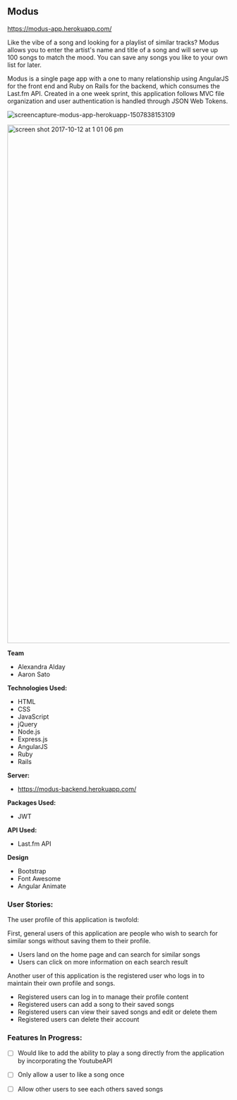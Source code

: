 ## Modus
https://modus-app.herokuapp.com/

Like the vibe of a song and looking for a playlist of similar tracks? Modus allows you to enter the artist's name and title of a song and will serve up 100 songs to match the mood. You can save any songs you like to your own list for later. 

Modus is a single page app with a one to many relationship using AngularJS for the front end and Ruby on Rails for the backend, which consumes the Last.fm API. Created in a one week sprint, this application follows MVC file organization and user authentication is handled through JSON Web Tokens.

![screencapture-modus-app-herokuapp-1507838153109](https://user-images.githubusercontent.com/17508245/31516535-c11525e6-af4d-11e7-85d9-0dd597e39a67.png)

<img width="1175" alt="screen shot 2017-10-12 at 1 01 06 pm" src="https://user-images.githubusercontent.com/17508245/31516547-c928f2b2-af4d-11e7-89b6-1c88f732be15.png">

**Team**
* Alexandra Alday
* Aaron Sato

**Technologies Used:** 
* HTML
* CSS 
* JavaScript
* jQuery
* Node.js
* Express.js
* AngularJS
* Ruby
* Rails

**Server:** 
* https://modus-backend.herokuapp.com/

**Packages Used:** 
* JWT

**API Used:** 
* Last.fm API

**Design**
* Bootstrap
* Font Awesome
* Angular Animate


### User Stories: 
The user profile of this application is twofold:

First, general users of this application are people who wish to search for similar songs without saving them to their profile.

* Users land on the home page and can search for similar songs
* Users can click on more information on each search result

Another user of this application is the registered user who logs in to maintain their own profile and songs.

* Registered users can log in to manage their profile content
* Registered users can add a song to their saved songs
* Registered users can view their saved songs and edit or delete them
* Registered users can delete their account


### Features In Progress:
 - [ ]  Would like to add the ability to play a song directly from the application by incorporating the YoutubeAPI
 - [ ]  Only allow a user to like a song once
 - [ ]  Allow other users to see each others saved songs














